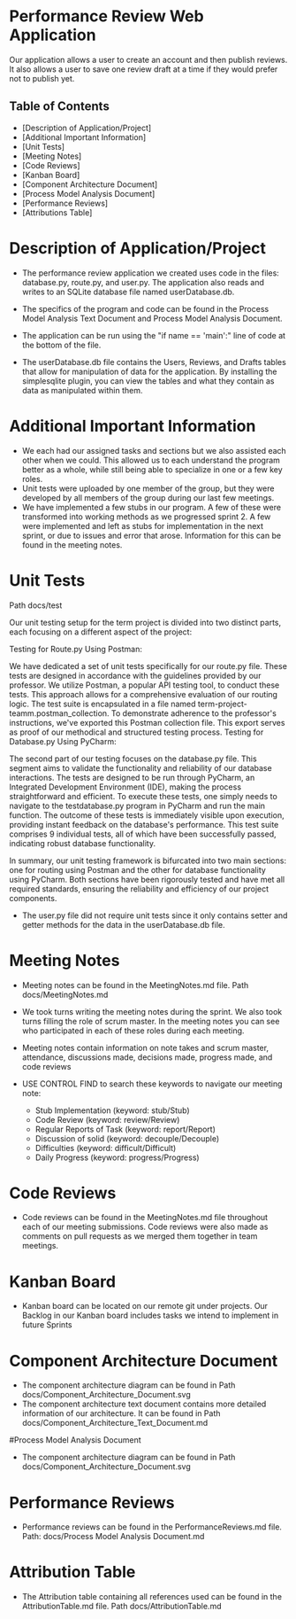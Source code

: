 # Performance Review Web Application


Our application allows a user to create an account and then publish reviews. It also allows a user to save one review draft at a time if they would prefer not to publish yet.

## Table of Contents

- [Description of Application/Project]
- [Additional Important Information]
- [Unit Tests]
- [Meeting Notes]
- [Code Reviews]
- [Kanban Board]
- [Component Architecture Document]
- [Process Model Analysis Document]
- [Performance Reviews]
- [Attributions Table]

# Description of Application/Project
- The performance review application we created uses code in the files: database.py, route.py, and user.py. The application also reads and writes to an SQLite database file named userDatabase.db.

- The specifics of the program and code can be found in the Process Model Analysis Text Document and Process Model Analysis Document.

- The application can be run using the "if name == 'main':" line of code at the bottom of the file.

- The userDatabase.db file contains the Users, Reviews, and Drafts tables that allow for manipulation of data for the application. By installing the simplesqlite plugin, you can view the tables and what they contain as data as manipulated within them.

# Additional Important Information

- We each had our assigned tasks and sections but we also assisted each other when we could. This allowed us to each understand the program better as a whole, while still being able to specialize in one or a few key roles.
- Unit tests were uploaded by one member of the group, but they were developed by all members of the group during our last few meetings.
- We have implemented a few stubs in our program. A few of these were transformed into working methods as we progressed sprint 2. A few were implemented and 
left as stubs for implementation in the next sprint, or due to issues and error that arose. Information for this can be found in the meeting notes.

# Unit Tests

Path docs/test

Our unit testing setup for the term project is divided into two distinct parts, each focusing on a different aspect of the project:

Testing for Route.py Using Postman:

We have dedicated a set of unit tests specifically for our route.py file.
These tests are designed in accordance with the guidelines provided by our professor.
We utilize Postman, a popular API testing tool, to conduct these tests. This approach allows for a comprehensive evaluation of our routing logic.
The test suite is encapsulated in a file named term-project-teamm.postman_collection.
To demonstrate adherence to the professor's instructions, we've exported this Postman collection file. This export serves as proof of our methodical and structured testing process.
Testing for Database.py Using PyCharm:

The second part of our testing focuses on the database.py file.
This segment aims to validate the functionality and reliability of our database interactions.
The tests are designed to be run through PyCharm, an Integrated Development Environment (IDE), making the process straightforward and efficient.
To execute these tests, one simply needs to navigate to the testdatabase.py program in PyCharm and run the main function.
The outcome of these tests is immediately visible upon execution, providing instant feedback on the database's performance.
This test suite comprises 9 individual tests, all of which have been successfully passed, indicating robust database functionality.

In summary, our unit testing framework is bifurcated into two main sections: one for routing using Postman and the other for database functionality using PyCharm. Both sections have been rigorously tested and have met all required standards, ensuring the reliability and efficiency of our project components.


- The user.py file did not require unit tests since it only contains setter and getter methods for the data in the
userDatabase.db file.


# Meeting Notes

- Meeting notes can be found in the MeetingNotes.md file. Path docs/MeetingNotes.md
- We took turns writing the meeting notes during the sprint. We also took turns filling the role of scrum master. In the meeting notes you can see who participated in each of these roles during each meeting.
- Meeting notes contain information on note takes and scrum master, attendance, discussions made, decisions made, progress made, and code reviews

- USE CONTROL FIND to search these keywords to navigate our meeting note:
  - Stub Implementation  (keyword: stub/Stub)
  - Code Review  (keyword: review/Review)
  - Regular Reports of Task (keyword: report/Report)
  - Discussion of solid (keyword: decouple/Decouple)
  - Difficulties (keyword: difficult/Difficult)
  - Daily Progress (keyword: progress/Progress)



# Code Reviews

- Code reviews can be found in the MeetingNotes.md file throughout each of our meeting submissions. 
Code reviews were also made as comments on pull requests as we merged them together in team meetings.

# Kanban Board
- Kanban board can be located on our remote git under projects. Our Backlog in our Kanban board includes tasks we intend to implement in future Sprints


# Component Architecture Document

- The component architecture diagram can be found in Path docs/Component_Architecture_Document.svg
- The component architecture text document contains more detailed information of our architecture. It can be found in Path docs/Component_Architecture_Text_Document.md

#Process Model Analysis Document

- The component architecture diagram can be found in Path docs/Component_Architecture_Document.svg

# Performance Reviews

- Performance reviews can be found in the PerformanceReviews.md file. Path: docs/Process Model Analysis Document.md 

# Attribution Table

- The Attribution table containing all references used can be found in the AttributionTable.md file. Path docs/AttributionTable.md
